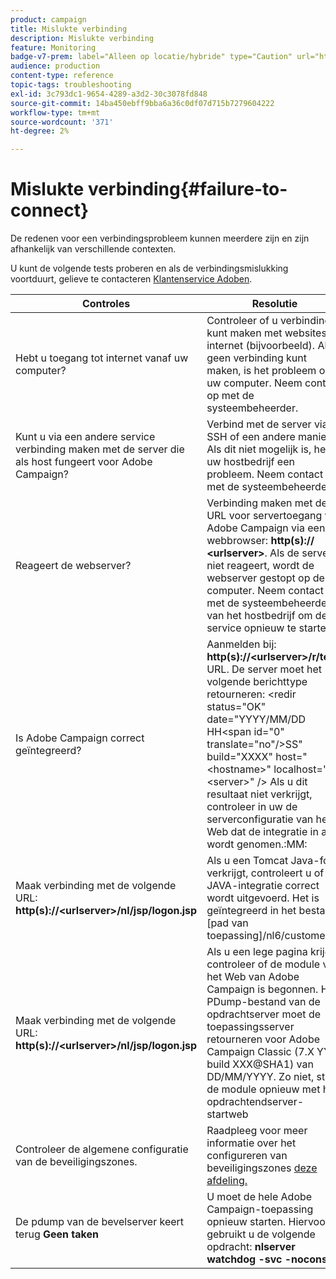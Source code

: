 ```yaml
---
product: campaign
title: Mislukte verbinding
description: Mislukte verbinding
feature: Monitoring
badge-v7-prem: label="Alleen op locatie/hybride" type="Caution" url="https://experienceleague.adobe.com/docs/campaign-classic/using/installing-campaign-classic/architecture-and-hosting-models/hosting-models-lp/hosting-models.html?lang=nl" tooltip="Alleen van toepassing op on-premise en hybride implementaties"
audience: production
content-type: reference
topic-tags: troubleshooting
exl-id: 3c793dc1-9654-4289-a3d2-30c3078fd848
source-git-commit: 14ba450ebff9bba6a36c0df07d715b7279604222
workflow-type: tm+mt
source-wordcount: '371'
ht-degree: 2%

---
```


# Mislukte verbinding{#failure-to-connect}



De redenen voor een verbindingsprobleem kunnen meerdere zijn en zijn afhankelijk van verschillende contexten.

U kunt de volgende tests proberen en als de verbindingsmislukking voortduurt, gelieve te contacteren [Klantenservice Adoben](https://helpx.adobe.com/nl/enterprise/admin-guide.html/enterprise/using/support-for-experience-cloud.ug.html).



<table> 
<thead> 
<tr> 
<th>Controles<br /> </th> 
<th>Resolutie<br /> </th> 
</tr> 
</thead> 
<tbody> 
<tr> 
<td>Hebt u toegang tot internet vanaf uw computer?</td> 
<td>Controleer of u verbinding kunt maken met websites op internet (bijvoorbeeld). Als u geen verbinding kunt maken, is het probleem op uw computer. Neem contact op met de systeembeheerder.</td>
</tr>
<tr> 
<td>Kunt u via een andere service verbinding maken met de server die als host fungeert voor Adobe Campaign?</td> 
<td>Verbind met de server via SSH of een andere manier. Als dit niet mogelijk is, heeft uw hostbedrijf een probleem. Neem contact op met de systeembeheerder.</td>
</tr>
<tr> 
<td>Reageert de webserver?</td> 
<td>Verbinding maken met de URL voor servertoegang van Adobe Campaign via een webbrowser: <b>http(s):// &lt;urlserver&gt;</b>. Als de server niet reageert, wordt de webserver gestopt op de computer. Neem contact op met de systeembeheerder van het hostbedrijf om de service opnieuw te starten.</td>
</tr>
<tr> 
<td>Is Adobe Campaign correct geïntegreerd?</td> 
<td>Aanmelden bij: <b>http(s)://&lt;urlserver&gt;/r/test</b> URL. De server moet het volgende berichttype retourneren: &lt;redir status="OK" date="YYYY/MM/DD HH&lt;span id="0" translate="no"/&gt;SS" build="XXXX" host="&lt;hostname&gt;" localhost="&lt;server&gt;" /&gt;
Als u dit resultaat niet verkrijgt, controleer in uw de serverconfiguratie van het Web dat de integratie in acht wordt genomen.:MM:</td>
</tr>
<tr> 
<td>Maak verbinding met de volgende URL: <b>http(s)://&lt;urlserver&gt;/nl/jsp/logon.jsp</b></td>
<td>Als u een Tomcat Java-fout verkrijgt, controleert u of de JAVA-integratie correct wordt uitgevoerd. Het is geïntegreerd in het bestand [pad van toepassing]/nl6/customer.sh</td>
</tr>
<tr> 
<td>Maak verbinding met de volgende URL: <b>http(s)://&lt;urlserver&gt;/nl/jsp/logon.jsp</b></td>
<td>Als u een lege pagina krijgt, controleer of de module van het Web van Adobe Campaign is begonnen. Het PDump-bestand van de opdrachtserver moet de toepassingsserver retourneren voor Adobe Campaign Classic (7.X YY.R build XXX@SHA1) van DD/MM/YYYY. Zo niet, start de module opnieuw met het opdrachtendserver-startweb</td>
</tr>
<tr>
<td>Controleer de algemene configuratie van de beveiligingszones.</td>
<td>Raadpleeg voor meer informatie over het configureren van beveiligingszones <a href="https://experienceleague.adobe.com/docs/campaign-classic/using/installing-campaign-classic/additional-configurations/configuring-campaign-server.html#configuring-campaign-server"/>deze afdeling.</a></td>
</tr>
<tr>
<td>De pdump van de bevelserver keert terug <b>Geen taken</b></td>
<td>U moet de hele Adobe Campaign-toepassing opnieuw starten. Hiervoor gebruikt u de volgende opdracht: <b>nlserver watchdog -svc -noconsole</b></td>
</tr>
</tbody> 
</table>
